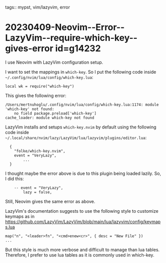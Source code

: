 tags:: mypst, vim/lazyvim, error

# 20230409-Neovim--Error--LazyVim--require-which-key--gives-error id=g14232

I use Neovim with LazyVim configuration setup.

I want to set the mappings in `which-key`. So I put the following code inside `~/.config/nvim/lua/config/which-key.lua`:

```
local wk = require("which-key")
```

This gives the following error: 

```
/Users/mertnuhoglu/.config/nvim/lua/config/which-key.lua:1174: module 'which-key' not found:
	no field package.preload['which-key']
cache_loader: module which-key not found
```

LazyVim installs and setups `which-key.nvim` by default using the following code inside `~/.local/share/nvim/lazy/LazyVim/lua/lazyvim/plugins/editor.lua`:

```
  {
    "folke/which-key.nvim",
    event = "VeryLazy",
		...
  }
```

I thought maybe the error above is due to this plugin being loaded lazily. So, I did this:

```
    -- event = "VeryLazy",
		lazy = false,
```

Still, Neovim gives the same error as above. 

LazyVim's documentation suggests to use the following style to customize keymaps as in https://github.com/LazyVim/LazyVim/blob/main/lua/lazyvim/config/keymaps.lua

```
map("n", "<leader>fn", "<cmd>enew<cr>", { desc = "New File" })
...
```

But this style is much more verbose and difficult to manage than lua tables. Therefore, I prefer to use lua tables as it is commonly used in which-key.
